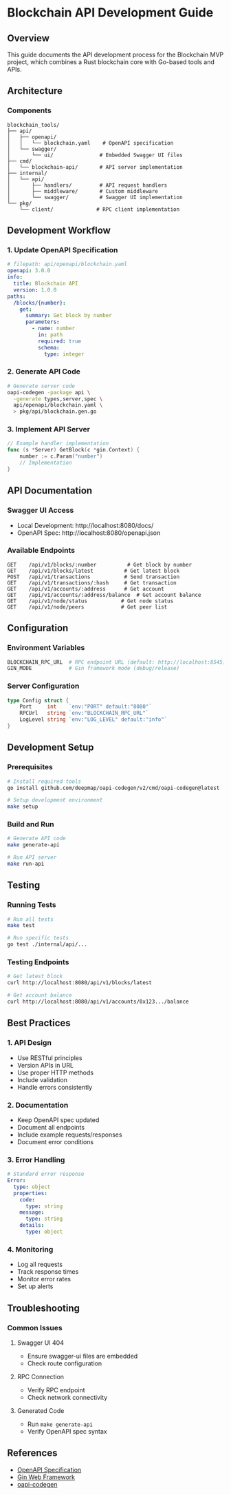 # Blockchain API Development Guide

## Overview
This guide documents the API development process for the Blockchain MVP project, which combines a Rust blockchain core with Go-based tools and APIs.

## Architecture

### Components
```
blockchain_tools/
├── api/
│   ├── openapi/
│   │   └── blockchain.yaml    # OpenAPI specification
│   └── swagger/
│       └── ui/               # Embedded Swagger UI files
├── cmd/
│   └── blockchain-api/       # API server implementation
├── internal/
│   └── api/
│       ├── handlers/         # API request handlers
│       ├── middleware/       # Custom middleware
│       └── swagger/          # Swagger UI implementation
└── pkg/
    └── client/              # RPC client implementation
```

## Development Workflow

### 1. Update OpenAPI Specification
```yaml
# filepath: api/openapi/blockchain.yaml
openapi: 3.0.0
info:
  title: Blockchain API
  version: 1.0.0
paths:
  /blocks/{number}:
    get:
      summary: Get block by number
      parameters:
        - name: number
          in: path
          required: true
          schema:
            type: integer
```

### 2. Generate API Code
```bash
# Generate server code
oapi-codegen -package api \
  -generate types,server,spec \
  api/openapi/blockchain.yaml \
  > pkg/api/blockchain.gen.go
```

### 3. Implement API Server
```go
// Example handler implementation
func (s *Server) GetBlock(c *gin.Context) {
    number := c.Param("number")
    // Implementation
}
```

## API Documentation

### Swagger UI Access
- Local Development: http://localhost:8080/docs/
- OpenAPI Spec: http://localhost:8080/openapi.json

### Available Endpoints
```
GET    /api/v1/blocks/:number          # Get block by number
GET    /api/v1/blocks/latest          # Get latest block
POST   /api/v1/transactions           # Send transaction
GET    /api/v1/transactions/:hash     # Get transaction
GET    /api/v1/accounts/:address      # Get account
GET    /api/v1/accounts/:address/balance  # Get account balance
GET    /api/v1/node/status           # Get node status
GET    /api/v1/node/peers            # Get peer list
```

## Configuration

### Environment Variables
```bash
BLOCKCHAIN_RPC_URL  # RPC endpoint URL (default: http://localhost:8545)
GIN_MODE            # Gin framework mode (debug/release)
```

### Server Configuration
```go
type Config struct {
    Port     int    `env:"PORT" default:"8080"`
    RPCUrl   string `env:"BLOCKCHAIN_RPC_URL"`
    LogLevel string `env:"LOG_LEVEL" default:"info"`
}
```

## Development Setup

### Prerequisites
```bash
# Install required tools
go install github.com/deepmap/oapi-codegen/v2/cmd/oapi-codegen@latest

# Setup development environment
make setup
```

### Build and Run
```bash
# Generate API code
make generate-api

# Run API server
make run-api
```

## Testing

### Running Tests
```bash
# Run all tests
make test

# Run specific tests
go test ./internal/api/...
```

### Testing Endpoints
```bash
# Get latest block
curl http://localhost:8080/api/v1/blocks/latest

# Get account balance
curl http://localhost:8080/api/v1/accounts/0x123.../balance
```

## Best Practices

### 1. API Design
- Use RESTful principles
- Version APIs in URL
- Use proper HTTP methods
- Include validation
- Handle errors consistently

### 2. Documentation
- Keep OpenAPI spec updated
- Document all endpoints
- Include example requests/responses
- Document error conditions

### 3. Error Handling
```yaml
# Standard error response
Error:
  type: object
  properties:
    code:
      type: string
    message:
      type: string
    details:
      type: object
```

### 4. Monitoring
- Log all requests
- Track response times
- Monitor error rates
- Set up alerts

## Troubleshooting

### Common Issues
1. Swagger UI 404
   - Ensure swagger-ui files are embedded
   - Check route configuration

2. RPC Connection
   - Verify RPC endpoint
   - Check network connectivity

3. Generated Code
   - Run `make generate-api`
   - Verify OpenAPI spec syntax

## References
- [OpenAPI Specification](https://swagger.io/specification/)
- [Gin Web Framework](https://gin-gonic.com/)
- [oapi-codegen](https://github.com/deepmap/oapi-codegen)